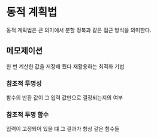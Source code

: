 # 동적 계획법

동적 계획법은 큰 의미에서 분할 정복과 같은 접근 방식을 의미한다.

## 메모제이션

한 번 계산한 값을 저장해 뒀다 재활용하는 최적화 기법

### 참조적 투명성

함수의 반환 값이 그 입력 값만으로 결정되는지의 여부

### 참조적 투명 함수

입력이 고정되어 있을 떄 그 결과가 항상 같은 함수들